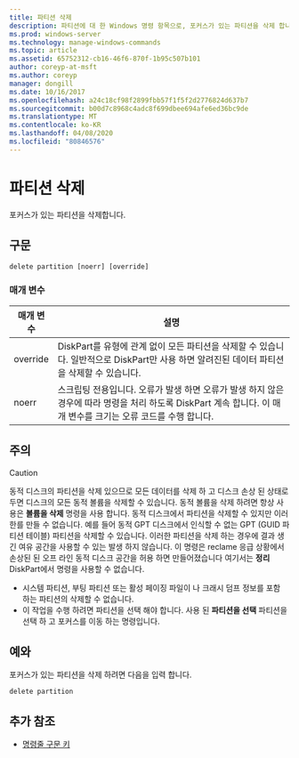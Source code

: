 ```yaml
---
title: 파티션 삭제
description: 파티션에 대 한 Windows 명령 항목으로, 포커스가 있는 파티션을 삭제 합니다.
ms.prod: windows-server
ms.technology: manage-windows-commands
ms.topic: article
ms.assetid: 65752312-cb16-46f6-870f-1b95c507b101
author: coreyp-at-msft
ms.author: coreyp
manager: dongill
ms.date: 10/16/2017
ms.openlocfilehash: a24c18cf98f2899fbb57f1f5f2d2776824d637b7
ms.sourcegitcommit: b00d7c8968c4adc8f699dbee694afe6ed36bc9de
ms.translationtype: MT
ms.contentlocale: ko-KR
ms.lasthandoff: 04/08/2020
ms.locfileid: "80846576"
---
```

# <a name="delete-partition"></a>파티션 삭제

포커스가 있는 파티션을 삭제합니다.

## <a name="syntax"></a>구문

```
delete partition [noerr] [override]
```

### <a name="parameters"></a>매개 변수

|매개 변수|설명|
|---------|-----------|
|override|DiskPart를 유형에 관계 없이 모든 파티션을 삭제할 수 있습니다. 일반적으로 DiskPart만 사용 하면 알려진된 데이터 파티션을 삭제할 수 있습니다.|
|noerr|스크립팅 전용입니다. 오류가 발생 하면 오류가 발생 하지 않은 경우에 따라 명령을 처리 하도록 DiskPart 계속 합니다. 이 매개 변수를 크기는 오류 코드를 수행 합니다.|

## <a name="remarks"></a>주의

> [!CAUTION]
> 동적 디스크의 파티션을 삭제 있으므로 모든 데이터를 삭제 하 고 디스크 손상 된 상태로 두면 디스크의 모든 동적 볼륨을 삭제할 수 있습니다. 동적 볼륨을 삭제 하려면 항상 사용은 **볼륨을 삭제** 명령을 사용 합니다. 동적 디스크에서 파티션을 삭제할 수 있지만 이러한를 만들 수 없습니다. 예를 들어 동적 GPT 디스크에서 인식할 수 없는 GPT (GUID 파티션 테이블) 파티션을 삭제할 수 있습니다. 이러한 파티션을 삭제 하는 경우에 결과 생긴 여유 공간을 사용할 수 있는 발생 하지 않습니다. 이 명령은 reclame 응급 상황에서 손상된 된 오프 라인 동적 디스크 공간을 허용 하면 만들어졌습니다 여기서는 **정리** DiskPart에서 명령을 사용할 수 없습니다.
> -   시스템 파티션, 부팅 파티션 또는 활성 페이징 파일이 나 크래시 덤프 정보를 포함 하는 파티션의 삭제할 수 없습니다.
> -   이 작업을 수행 하려면 파티션을 선택 해야 합니다. 사용 된 **파티션을 선택** 파티션을 선택 하 고 포커스를 이동 하는 명령입니다.

## <a name="examples"></a><a name=BKMK_examples></a>예와

포커스가 있는 파티션을 삭제 하려면 다음을 입력 합니다.
```
delete partition
```

## <a name="additional-references"></a>추가 참조

- [명령줄 구문 키](command-line-syntax-key.md)

